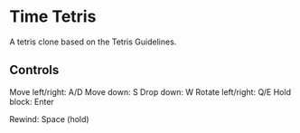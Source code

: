 Time Tetris
===========

A tetris clone based on the Tetris Guidelines.

Controls
--------
Move left/right: 	A/D
Move down:			S
Drop down:			W
Rotate left/right:	Q/E
Hold block:			Enter

Rewind:				Space (hold)